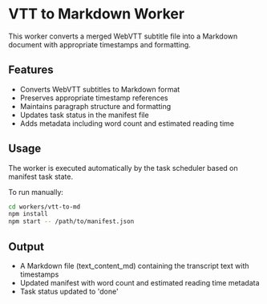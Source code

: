 # VTT to Markdown Worker

This worker converts a merged WebVTT subtitle file into a Markdown document with appropriate timestamps and formatting.

## Features

- Converts WebVTT subtitles to Markdown format
- Preserves appropriate timestamp references 
- Maintains paragraph structure and formatting
- Updates task status in the manifest file
- Adds metadata including word count and estimated reading time

## Usage

The worker is executed automatically by the task scheduler based on manifest task state.

To run manually:

```bash
cd workers/vtt-to-md
npm install
npm start -- /path/to/manifest.json
```

## Output

- A Markdown file (text_content_md) containing the transcript text with timestamps
- Updated manifest with word count and estimated reading time metadata
- Task status updated to 'done' 